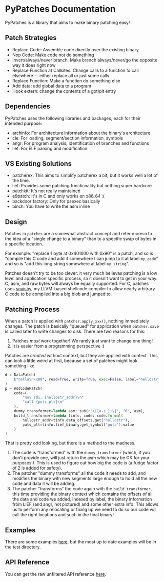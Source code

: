 # PyPatches Documentation


PyPatches is a library that aims to make binary patching easy!

## Patch Strategies

- Replace Code: Assemble code directly over the existing binary
- Nop Code: Make code not do something
- Invert/always/never branch: Make branch always/never/go the opposite way it does right now
- Replace Function at Callsites: Change calls to a function to call elsewhere -- either
  replace all or just some calls
- Replace Function: Make a function do something else
- Add data: add global data to a program
- Hook extern: change the contents of a got/plt entry

## Dependencies

PyPatches uses the following libraries and packages, each for their intended purpose:

- archinfo: For architecture information about the binary's architecture
- cle: For loading, segment/section information, symbols
- angr: For program analysis, identification of branches and functions
- lief: For ELF parsing and modification

## VS Existing Solutions

- patcherex: This aims to simplify patcherex a bit, but it works well a lot of the time.
- lief: Provides some patching functionality but nothing super hardcore
- patchkit: It's not really maintained
- e9patch: It's in C and only works on x86_64 :(
- backdoor factory: Only for psexec basically
- binch: You have to write the asm inline


## Design

Patches in `patches` are a somewhat abstract concept and refer moreso to the idea of
a "single change to a binary" than to a specific swap of bytes in a specific location.

For example: "replace 1 byte at 0x401000 with 0x90" is a patch, and so is "compile this
C code and add it somewhere I can jump to it at label `my_code`" and so is "add this
long string somewhere at label `my_string`".

Patches doesn't try to be too clever: it very much believes patching is a low level and
application specific process, so it doesn't want to get in your way. C, asm, and raw
bytes will always be equally supported. For C, patches uses
[squishy](https://github.com/novafacing/squishy.git), my LLVM-based shellcode compiler
to allow nearly arbitrary C code to be compiled into a big blob and jumped to.

## Patching Process

When a patch is applied with `patcher.apply_xxx()`, nothing immediately changes. The
patch is basically "queued" for application when `patcher.save` is called later to write
changes to disk. There are two reasons for this:

1. Patches *must* work together! We rarely just want to change one thing!
2. It is easier from a programming perspective :)

Patches are *created* without context, but they are applied with context. This can look
a little weird at first, because a set of patches might look something like:

```python
d = DataPatch(
    b"hello\n\x00", read=True, write=True, exec=False, label="hellostr"
)
p = AddCodePatch(
    code=(
        "mov rdi, {hellostr_addr}\n"
        "call {puts_plt}\n"
    ),
    dummy_transformer=lambda asm: sub(r"\{[a-z_]+\}", "0", asm),
    build_transformer=lambda tinfo, code: code.format(
        hellostr_addr=tinfo.data_offsets.get("hellostr"), 
        puts_plt=tinfo.lief_binary.get_symbol("puts").value
    )
)
```

That is pretty odd looking, but there is a method to the madness. 

1. The code is "transformed" with the `dummy_transformer` (which, if you don't provide one, will just
   return the asm which may be OK for your purposes!). This is used to figure out how big
   the code is (a fudge factor of 2 is added for safety). 
2. The patcher "dummy transforms" all the code it needs to add, and modifies the binary
   with new segments large enough to hold all the new code and data it will be adding.
3. The patcher "transforms" the code again with the `build_transformer`, this time
   providing the binary context which contains the offsets of all the data and code
   we added, indexed by label, the binary information from LIEF (and angr, not pictured)
   and some other extra info. This allows us to perform any relocating or fixing up we
   need to do so our code will call the right locations and such in the final binary!


## Examples

There are some examples [here](examples.md), but the most up to date examples will
be in the [test directory](https://github.com/novafacing/patches/tree/main/test).

## API Reference

You can get the raw unfiltered API reference [here](api.md).